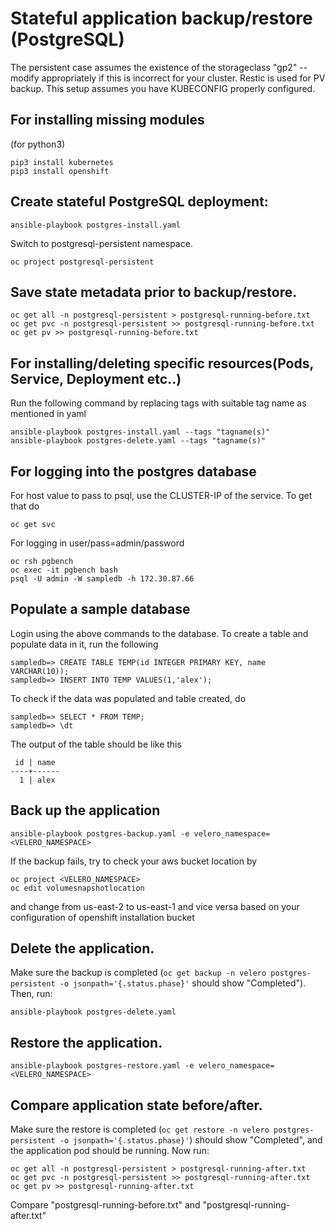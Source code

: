# Stateful application backup/restore (PostgreSQL)

The persistent case assumes the existence of the storageclass "gp2" --
modify appropriately if this is incorrect for your cluster. Restic is
used for PV backup. This setup assumes you have KUBECONFIG properly configured.

## For installing missing modules
(for python3)
```
pip3 install kubernetes
pip3 install openshift
```

## Create stateful PostgreSQL deployment:
```
ansible-playbook postgres-install.yaml
```
Switch to postgresql-persistent namespace.
```
oc project postgresql-persistent
```

## Save state metadata prior to backup/restore.
```
oc get all -n postgresql-persistent > postgresql-running-before.txt
oc get pvc -n postgresql-persistent >> postgresql-running-before.txt
oc get pv >> postgresql-running-before.txt
```

## For installing/deleting specific resources(Pods, Service, Deployment etc..)
Run the following command by replacing tags with suitable tag name as mentioned in yaml
```
ansible-playbook postgres-install.yaml --tags "tagname(s)"
ansible-playbook postgres-delete.yaml --tags "tagname(s)"

```
## For logging into the postgres database
For host value to pass to psql, use the CLUSTER-IP of the service. To get that do

```
oc get svc
```
For logging in
user/pass=admin/password
```
oc rsh pgbench
oc exec -it pgbench bash
psql -U admin -W sampledb -h 172.30.87.66
```

## Populate a sample database
Login using the above commands to the database.
To create a table and populate data in it, run the following
```
sampledb=> CREATE TABLE TEMP(id INTEGER PRIMARY KEY, name VARCHAR(10));
sampledb=> INSERT INTO TEMP VALUES(1,'alex');
```
To check if the data was populated and table created, do
```
sampledb=> SELECT * FROM TEMP;
sampledb=> \dt
```
The output of the table should be like this
```
 id | name 
----+------
  1 | alex

```
## Back up the application
```
ansible-playbook postgres-backup.yaml -e velero_namespace=<VELERO_NAMESPACE>
```
If the backup fails, try to check your aws bucket location by
```
oc project <VELERO_NAMESPACE>
oc edit volumesnapshotlocation
```
and change from us-east-2 to us-east-1 and vice versa based on your configuration of openshift installation bucket



## Delete the application.
Make sure the backup is completed (`oc get backup -n velero postgres-persistent -o jsonpath='{.status.phase}'`
should show "Completed"). Then, run:
```
ansible-playbook postgres-delete.yaml
```

## Restore the application.
```
ansible-playbook postgres-restore.yaml -e velero_namespace=<VELERO_NAMESPACE>
```

## Compare application state before/after.
Make sure the restore is completed (`oc get restore -n velero postgres-persistent -o jsonpath='{.status.phase}'`)
should show "Completed", and the application pod should be
running. Now run:
```
oc get all -n postgresql-persistent > postgresql-running-after.txt
oc get pvc -n postgresql-persistent >> postgresql-running-after.txt
oc get pv >> postgresql-running-after.txt

```
Compare "postgresql-running-before.txt" and "postgresql-running-after.txt"

